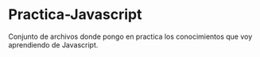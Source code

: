 # Practica-Javascript
Conjunto de archivos donde pongo en practica los conocimientos que voy aprendiendo de Javascript.
